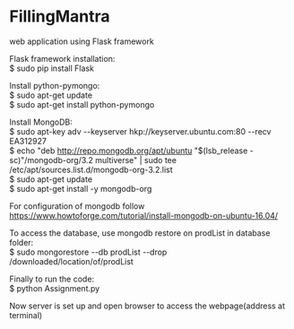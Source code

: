 # FillingMantra
web application using Flask framework

Flask framework installation:<br>
$ sudo pip install Flask<br>

Install python-pymongo:<br>
$ sudo apt-get update<br>
$ sudo apt-get install python-pymongo<br>

Install MongoDB:<br>
$ sudo apt-key adv --keyserver hkp://keyserver.ubuntu.com:80 --recv EA312927<br>
$ echo "deb http://repo.mongodb.org/apt/ubuntu "$(lsb_release -sc)"/mongodb-org/3.2 multiverse" | sudo tee /etc/apt/sources.list.d/mongodb-org-3.2.list<br>
$ sudo apt-get update<br>
$ sudo apt-get install -y mongodb-org<br>

For configuration of mongodb follow<br>
https://www.howtoforge.com/tutorial/install-mongodb-on-ubuntu-16.04/<br>

To access the database, use mongodb restore on prodList in database folder:<br>
$ sudo mongorestore --db prodList --drop /downloaded/location/of/prodList<br>

Finally to run the code:<br>
$ python Assignment.py<br>

Now server is set up and open browser to access the webpage(address at terminal)
